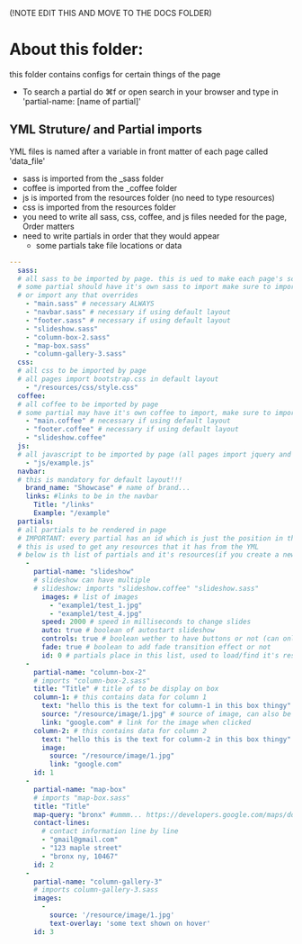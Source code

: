(!NOTE EDIT THIS AND MOVE TO THE DOCS FOLDER)
# About this folder:

this folder contains configs for certain things of the page
- To search a partial do ⌘f or open search in your browser and type in 'partial-name: [name of partial]'

## YML Struture/ and Partial imports
YML files is named after a variable in front matter of each page called 'data_file'

- sass is imported from the \_sass folder
- coffee is imported from the \_coffee folder
- js is imported from the resources folder (no need to type resources)
- css is imported from the resources folder
- you need to write all sass, css, coffee, and js files needed for the page, Order matters
- need to write partials in order that they would appear
  - some partials take file locations or data


```YAML
---
  sass:
  # all sass to be imported by page. this is ued to make each page's scss imports
  # some partial should have it's own sass to import make sure to import it to have it's style
  # or import any that overrides
    - "main.sass" # necessary ALWAYS
    - "navbar.sass" # necessary if using default layout
    - "footer.sass" # necessary if using default layout
    - "slideshow.sass"
    - "column-box-2.sass"
    - "map-box.sass"
    - "column-gallery-3.sass"
  css:
  # all css to be imported by page
  # all pages import bootstrap.css in default layout
    - "/resources/css/style.css"
  coffee:
  # all coffee to be imported by page
  # some partial may have it's own coffee to import, make sure to import for functionality (this is used when joining the coffee together)
    - "main.coffee" # necessary if using default layout
    - "footer.coffee" # necessary if using default layout
    - "slideshow.coffee"
  js:
  # all javascript to be imported by page (all pages import jquery and bootstrap js in default layout)
    - "js/example.js"
  navbar:
  # this is mandatory for default layout!!!
    brand_name: "Showcase" # name of brand...
    links: #links to be in the navbar
      Title: "/links"
      Example: "/example"
  partials:
  # all partials to be rendered in page
  # IMPORTANT: every partial has an id which is just the position in the list
  # this is used to get any resources that it has from the YML
  # below is th list of partials and it's resources(if you create a new one make sure to update this)
    -
      partial-name: "slideshow"
      # slideshow can have multiple
      # slideshow: imports "slideshow.coffee" "slideshow.sass"
        images: # list of images
          - "example1/test_1.jpg"
          - "example1/test_4.jpg"
        speed: 2000 # speed in milliseconds to change slides
        auto: true # boolean of autostart slideshow
        controls: true # boolean wether to have buttons or not (can only be false if autoplay is true)
        fade: true # boolean to add fade transition effect or not
        id: 0 # partials place in this list, used to load/find it's resources
    -
      partial-name: "column-box-2"
      # imports "column-box-2.sass"
      title: "Title" # title of to be display on box
      column-1: # this contains data for column 1
        text: "hello this is the text for column-1 in this box thingy"
        source: "/resource/image/1.jpg" # source of image, can also be url
        link: "google.com" # link for the image when clicked
      column-2: # this contains data for column 2
        text: "hello this is the text for column-2 in this box thingy"
        image:
          source: "/resource/image/1.jpg"
          link: "google.com"
      id: 1
    -
      partial-name: "map-box"
      # imports "map-box.sass"
      title: "Title"
      map-query: "bronx" #ummm... https://developers.google.com/maps/documentation/embed/start get the query from there.
      contact-lines:
        # contact information line by line
        - "gmail@gmail.com"
        - "123 maple street"
        - "bronx ny, 10467"
      id: 2
    -
      partial-name: "column-gallery-3"
      # imports column-gallery-3.sass
      images:
        -
          source: '/resource/image/1.jpg'
          text-overlay: 'some text shown on hover'
      id: 3
```
